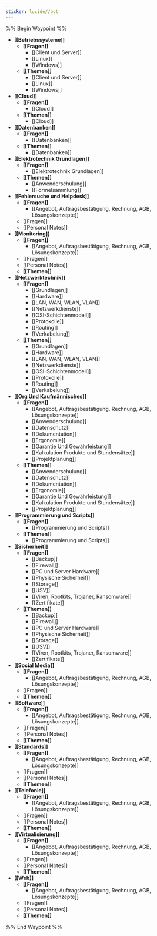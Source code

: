 ```yaml
---
sticker: lucide//bot
---
```

%% Begin Waypoint %%
- **[[Betriebssysteme]]**
	- **[[Fragen]]**
		- [[Client und Server]]
		- [[Linux]]
		- [[Windows]]
	- **[[Themen]]**
		- [[Client und Server]]
		- [[Linux]]
		- [[Windows]]
- **[[Cloud]]**
	- **[[Fragen]]**
		- [[Cloud]]
	- **[[Themen]]**
		- [[Cloud]]
- **[[Datenbanken]]**
	- **[[Fragen]]**
		- [[Datenbanken]]
	- **[[Themen]]**
		- [[Datenbanken]]
- **[[Elektrotechnik Grundlagen]]**
	- **[[Fragen]]**
		- [[Elektrotechnik Grundlagen]]
	- **[[Themen]]**
		- [[Anwenderschulung]]
		- [[Formelsammlung]]
- **[[Fehlersuche und Helpdesk]]**
	- **[[Fragen]]**
		- [[Angebot, Auftragsbestätigung, Rechnung, AGB, Lösungskonzepte]]
	- [[Fragen]]
	- [[Personal Notes]]
- **[[Monitoring]]**
	- **[[Fragen]]**
		- [[Angebot, Auftragsbestätigung, Rechnung, AGB, Lösungskonzepte]]
	- [[Fragen]]
	- [[Personal Notes]]
	- **[[Themen]]**
- **[[Netzwerktechnik]]**
	- **[[Fragen]]**
		- [[Grundlagen]]
		- [[Hardware]]
		- [[LAN, WAN, WLAN, VLAN]]
		- [[Netzwerkdienste]]
		- [[OSI-Schichtenmodell]]
		- [[Protokolle]]
		- [[Routing]]
		- [[Verkabelung]]
	- **[[Themen]]**
		- [[Grundlagen]]
		- [[Hardware]]
		- [[LAN, WAN, WLAN, VLAN]]
		- [[Netzwerkdienste]]
		- [[OSI-Schichtenmodell]]
		- [[Protokolle]]
		- [[Routing]]
		- [[Verkabelung]]
- **[[Org Und Kaufmännisches]]**
	- **[[Fragen]]**
		- [[Angebot, Auftragsbestätigung, Rechnung, AGB, Lösungskonzepte]]
		- [[Anwenderschulung]]
		- [[Datenschutz]]
		- [[Dokumentation]]
		- [[Ergonomie]]
		- [[Garantie Und Gewährleistung]]
		- [[Kalkulation Produkte und Stundensätze]]
		- [[Projektplanung]]
	- **[[Themen]]**
		- [[Anwenderschulung]]
		- [[Datenschutz]]
		- [[Dokumentation]]
		- [[Ergonomie]]
		- [[Garantie Und Gewährleistung]]
		- [[Kalkulation Produkte und Stundensätze]]
		- [[Projektplanung]]
- **[[Programmierung und Scripts]]**
	- **[[Fragen]]**
		- [[Programmierung und Scripts]]
	- **[[Themen]]**
		- [[Programmierung und Scripts]]
- **[[Sicherheit]]**
	- **[[Fragen]]**
		- [[Backup]]
		- [[Firewall]]
		- [[PC und Server Hardware]]
		- [[Physische Sicherheit]]
		- [[Storage]]
		- [[USV]]
		- [[Viren, Rootkits, Trojaner, Ransomware]]
		- [[Zertifikate]]
	- **[[Themen]]**
		- [[Backup]]
		- [[Firewall]]
		- [[PC und Server Hardware]]
		- [[Physische Sicherheit]]
		- [[Storage]]
		- [[USV]]
		- [[Viren, Rootkits, Trojaner, Ransomware]]
		- [[Zertifikate]]
- **[[Social Media]]**
	- **[[Fragen]]**
		- [[Angebot, Auftragsbestätigung, Rechnung, AGB, Lösungskonzepte]]
	- [[Fragen]]
	- **[[Themen]]**
- **[[Software]]**
	- **[[Fragen]]**
		- [[Angebot, Auftragsbestätigung, Rechnung, AGB, Lösungskonzepte]]
	- [[Fragen]]
	- [[Personal Notes]]
	- **[[Themen]]**
- **[[Standards]]**
	- **[[Fragen]]**
		- [[Angebot, Auftragsbestätigung, Rechnung, AGB, Lösungskonzepte]]
	- [[Fragen]]
	- [[Personal Notes]]
	- **[[Themen]]**
- **[[Telefonie]]**
	- **[[Fragen]]**
		- [[Angebot, Auftragsbestätigung, Rechnung, AGB, Lösungskonzepte]]
	- [[Fragen]]
	- [[Personal Notes]]
	- **[[Themen]]**
- **[[Virtualisierung]]**
	- **[[Fragen]]**
		- [[Angebot, Auftragsbestätigung, Rechnung, AGB, Lösungskonzepte]]
	- [[Fragen]]
	- [[Personal Notes]]
	- **[[Themen]]**
- **[[Web]]**
	- **[[Fragen]]**
		- [[Angebot, Auftragsbestätigung, Rechnung, AGB, Lösungskonzepte]]
	- [[Fragen]]
	- [[Personal Notes]]
	- **[[Themen]]**

%% End Waypoint %%